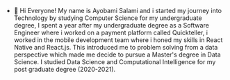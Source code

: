- 👋 Hi Everyone! My name is Ayobami Salami and i started my journey into Technology by studying Computer Science for my undergraduate degree,
I spent a year after my undergraduate degree as a Software Engineer where i worked on a payment platform called Quickteller, i worked in the mobile development team where i honed my skills in React Native and React.js.
This introduced me to problem solving from a data perspective which made me decide to pursue a Master's degree in Data Science.
I studied Data Science and Computational Intelligence for my post graduate degree (2020-2021). 

<!---
AyobamiSalami/AyobamiSalami is a ✨ special ✨ repository because its `README.md` (this file) appears on your GitHub profile.
You can click the Preview link to take a look at your changes.
--->

